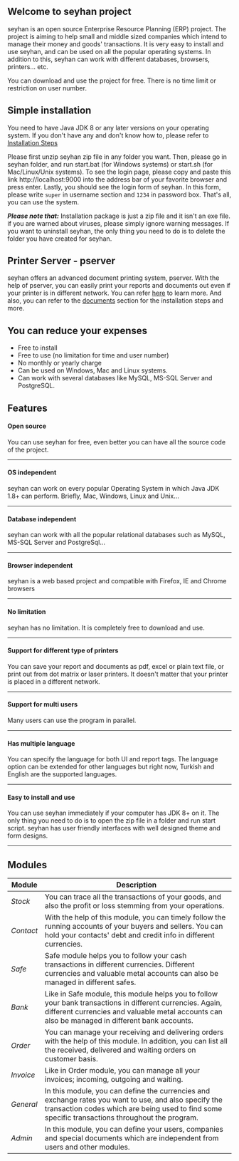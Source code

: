 ## Welcome to seyhan project

seyhan is an open source Enterprise Resource Planning (ERP) project. The project is aiming to help small and middle sized companies which intend to manage their money and goods' transactions. It is very easy to install and use seyhan, and can be used on all the popular operating systems. In addition to this, seyhan can work with different databases, browsers, printers... etc.

You can download and use the project for free. There is no time limit or restriction on user number.

## Simple installation

You need to have Java JDK 8 or any later versions on your operating system. If you don't have any and don't know how to, please refer to [Installation Steps](http://www.seyhanproject.com/docs/#/others/install)

Please first unzip seyhan zip file in any folder you want. Then, please go in seyhan folder, and run start.bat (for Windows systems) or start.sh (for Mac/Linux/Unix systems). To see the login page, please copy and paste this link http://localhost:9000 into the address bar of your favorite browser and press enter. Lastly, you should see the login form of seyhan. In this form, please write `super` in username section and `1234` in password box. That's all, you can use the system.

**_Please note that:_** Installation package is just a zip file and it isn't an exe file. if you are warned about viruses, please simply ignore warning messages. If you want to uninstall seyhan, the only thing you need to do is to delete the folder you have created for seyhan.

## Printer Server - pserver

seyhan offers an advanced document printing system, pserver. With the help of pserver, you can easily print your reports and documents out even if your printer is in different network. You can refer [here](http://www.seyhanproject.com/docs/#/printing/pservice) to learn more. And also, you can refer to the [documents](http://www.seyhanproject.com/docs) section for the installation steps and more.

## You can reduce your expenses
* Free to install
* Free to use (no limitation for time and user number)
* No monthly or yearly charge
* Can be used on Windows, Mac and Linux systems.
* Can work with several databases like MySQL, MS-SQL Server and PostgreSQL.

## Features

#### Open source
You can use seyhan for free, even better you can have all the source code of the project.
___

#### OS independent
seyhan can work on every popular Operating System in which Java JDK 1.8+ can perform. Briefly, Mac, Windows, Linux and Unix...
___

#### Database independent
seyhan can work with all the popular relational databases such as MySQL, MS-SQL Server and PostgreSql...
___

#### Browser independent
seyhan is a web based project and compatible with Firefox, IE and Chrome browsers
___

#### No limitation
seyhan has no limitation. It is completely free to download and use.
___

#### Support for different type of printers
You can save your report and documents as pdf, excel or plain text file, or print out from dot matrix or laser printers. It doesn't matter that your printer is placed in a different network.
___

#### Support for multi users
Many users can use the program in parallel.
___

#### Has multiple language
You can specify the language for both UI and report tags. The language option can be extended for other languages but right now, Turkish and English are the supported languages.
___

#### Easy to install and use
You can use seyhan immediately if your computer has JDK 8+ on it. The only thing you need to do is to open the zip file in a folder and run start script. seyhan has user friendly interfaces with well designed theme and form designs.
___

## Modules

| Module  | Description |
| ------- | ----------- |
| _Stock_   | You can trace all the transactions of your goods, and also the profit or loss stemming from your operations. |
| _Contact_ | With the help of this module, you can timely follow the running accounts of your buyers and sellers. You can hold your contacts' debt and credit info in different currencies. |
| _Safe_    | Safe module helps you to follow your cash transactions in different currencies. Different currencies and valuable metal accounts can also be managed in different safes. |
| _Bank_    | Like in Safe module, this module helps you to follow your bank transactions in different currencies. Again, different currencies and valuable metal accounts can also be managed in different bank accounts. |
| _Order_   | You can manage your receiving and delivering orders with the help of this module. In addition, you can list all the received, delivered and waiting orders on customer basis. |
| _Invoice_ | Like in Order module, you can manage all your invoices; incoming, outgoing and waiting. |
| _General_ | In this module, you can define the currencies and exchange rates you want to use, and also specify the transaction codes which are being used to find some specific transactions throughout the program. |
| _Admin_   | In this module, you can define your users, companies and special documents which are independent from users and other modules. |
